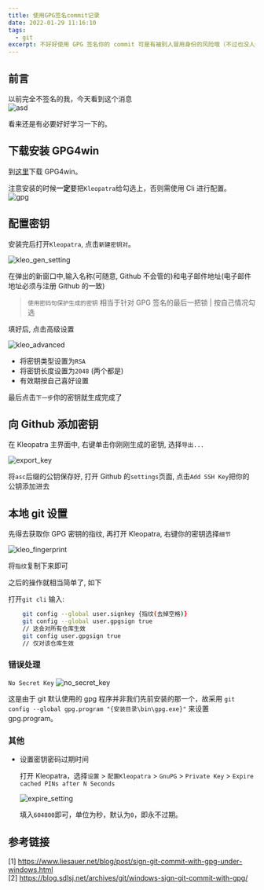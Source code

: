 ```yaml
---
title: 使用GPG签名commit记录
date: 2022-01-29 11:16:10
tags: 
  - git
excerpt: 不好好使用 GPG 签名你的 commit 可是有被别人冒用身份的风险哦（不过也没人会专程来冒充我就是了
---
```


## 前言

以前完全不签名的我，今天看到这个消息  
![asd](fake.png)

看来还是有必要好好学习一下的。

## 下载安装 GPG4win

到[这里](https://gpg4win.org/download.html)下载 GPG4win。

注意安装的时候**一定**要把`Kleopatra`给勾选上，否则需使用 Cli 进行配置。  
![gpg](gpg_install.png)

## 配置密钥

安装完后打开`Kleopatra`, 点击`新建密钥对`。

![kleo_gen_setting](kleo_gen_setting.png)

在弹出的新窗口中,输入名称(可随意, Github 不会管的)和电子邮件地址(电子邮件地址必须与注册 Github 的一致)

> `使用密码句保护生成的密钥` 相当于针对 GPG 签名的最后一把锁 | 按自己情况勾选

填好后, 点击高级设置

![kleo_advanced](kleo_advanced.png)

- 将密钥类型设置为`RSA`
- 将密钥长度设置为`2048` (两个都是)
- 有效期按自己喜好设置

最后点击`下一步`你的密钥就生成完成了

## 向 Github 添加密钥

在 Kleopatra 主界面中, 右键单击你刚刚生成的密钥, 选择`导出...`

![export_key](export_key.png)

将`asc`后缀的公钥保存好, 打开 Github 的`settings`页面, 点击`Add SSH Key`把你的公钥添加进去

## 本地 git 设置

先得去获取你 GPG 密钥的指纹, 再打开 Kleopatra, 右键你的密钥选择`细节`

![kleo_fingerprint](kleo_fingerprint.png)

将`指纹`复制下来即可

之后的操作就相当简单了, 如下

打开`git cli` 输入:

```bash
    git config --global user.signkey {指纹(去掉空格)}
    git config --global user.gpgsign true
    // 这会对所有仓库生效
    git config user.gpgsign true
    // 仅对该仓库生效
```

### 错误处理

`No Secret Key`
![no_secret_key](no_secret_key.png)

这是由于 git 默认使用的 gpg 程序并非我们先前安装的那一个，故采用
`git config --global gpg.program "{安装目录\bin\gpg.exe}"`
来设置 gpg.program。

### 其他

- 设置密钥密码过期时间

  打开 Kleopatra，选择`设置` > `配置Kleopatra` > `GnuPG` > `Private Key` > `Expire cached PINs after N Seconds`

  ![expire_setting](expire_setting.png)

  填入`604800`即可，单位为秒，默认为`0`，即永不过期。

## 参考链接

[1] https://www.liesauer.net/blog/post/sign-git-commit-with-gpg-under-windows.html  
[2] https://blog.sdlsj.net/archives/git/windows-sign-git-commit-with-gpg/
